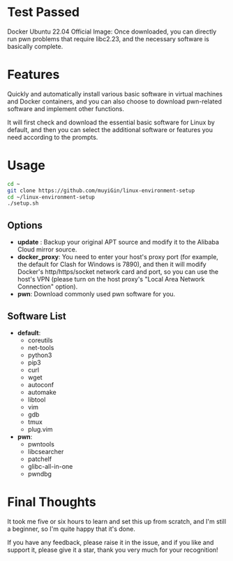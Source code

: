 # Test Passed
Docker Ubuntu 22.04 Official Image: Once downloaded, you can directly run pwn problems that require libc2.23, and the necessary software is basically complete.

# Features
<p>Quickly and automatically install various basic software in virtual machines and Docker containers, and you can also choose to download pwn-related software and implement other functions.
<p>It will first check and download the essential basic software for Linux by default, and then you can select the additional software or features you need according to the prompts.

# Usage
```bash
cd ~
git clone https://github.com/muyiGin/linux-environment-setup 
cd ~/linux-environment-setup
./setup.sh
```
## Options
- **update** : Backup your original APT source and modify it to the Alibaba Cloud mirror source.
- **docker_proxy**: You need to enter your host's proxy port (for example, the default for Clash for Windows is 7890), and then it will modify Docker's http/https/socket network card and port, so you can use the host's VPN (please turn on the host proxy's "Local Area Network Connection" option).
- **pwn**: Download commonly used pwn software for you.
## Software List
- **default**:
	- coreutils
	- net-tools
	- python3
	- pip3
	- curl
	- wget
	- autoconf
	- automake
	- libtool
	- vim
	- gdb
	- tmux
	- plug.vim
- **pwn**:
	- pwntools
	- libcsearcher
	- patchelf
	- glibc-all-in-one
	- pwndbg
# Final Thoughts
It took me five or six hours to learn and set this up from scratch, and I'm still a beginner, so I'm quite happy that it's done.
<p>If you have any feedback, please raise it in the issue, and if you like and support it, please give it a star, thank you very much for your recognition!
